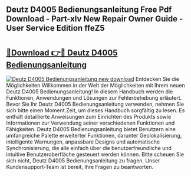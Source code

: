 ## Deutz D4005 Bedienungsanleitung Free Pdf Download - Part-xlv New Repair Owner Guide - User Service Edition ffeZ5

# <h2><a href="http://df0hga.blite.top/?on=Deutz+D4005+Bedienungsanleitung">🔗Download 👉🔴 Deutz D4005 Bedienungsanleitung</a></h2>

[![Deutz D4005 Bedienungsanleitung new download](https://i.imgur.com/lujVjoI.png)](http://df0hga.blite.top/?on=Deutz+D4005+Bedienungsanleitung)
Entdecken Sie die Möglichkeiten Willkommen in der Welt der Möglichkeiten mit Ihrem neuen Deutz D4005 Bedienungsanleitung! In diesem Handbuch werden die Funktionen, Anwendungen und Lösungen zur Fehlerbehebung erläutert. Bevor Sie Ihr Deutz D4005 Bedienungsanleitung verwenden, nehmen Sie sich bitte einen Moment Zeit, um dieses Handbuch sorgfältig zu lesen. Es enthält detaillierte Anweisungen zum Einrichten des Produkts sowie Informationen zur Verwendung seiner verschiedenen Funktionen und Fähigkeiten. Deutz D4005 Bedienungsanleitung bietet Benutzern eine umfangreiche Palette erweiterter Funktionen, darunter Geolokalisierung, intelligente Warnungen, anpassbare Designs und automatische Synchronisierung, die alle einfach über die benutzerfreundliche und intuitive Benutzeroberfläche gesteuert werden können. Bitte scheuen Sie sich nicht, Deutz D4005 Bedienungsanleitung zu fragen. Unser Kundensupport-Team ist bereit, Ihre Fragen zu beantworten.
